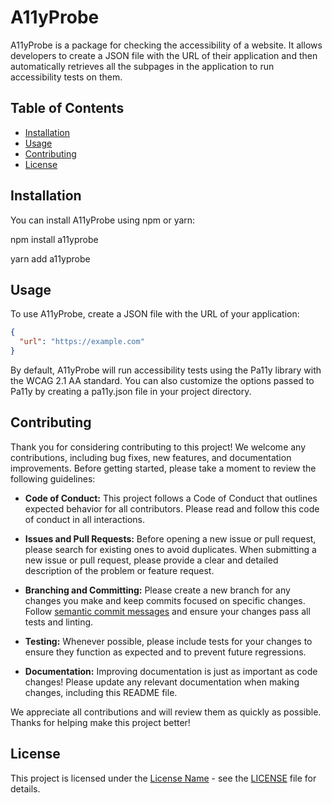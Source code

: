 # A11yProbe

A11yProbe is a package for checking the accessibility of a website. It allows developers to create a JSON file with the URL of their application and then automatically retrieves all the subpages in the application to run accessibility tests on them.

## Table of Contents

- [Installation](#installation)
- [Usage](#usage)
- [Contributing](#contributing)
- [License](#license)

## Installation

You can install A11yProbe using npm or yarn:

npm install a11yprobe

yarn add a11yprobe

## Usage

To use A11yProbe, create a JSON file with the URL of your application:

```json
{
  "url": "https://example.com"
}
```

By default, A11yProbe will run accessibility tests using the Pa11y library with the WCAG 2.1 AA standard. You can also customize the options passed to Pa11y by creating a pa11y.json file in your project directory.
## Contributing

Thank you for considering contributing to this project! We welcome any contributions, including bug fixes, new features, and documentation improvements. Before getting started, please take a moment to review the following guidelines:

- **Code of Conduct:** This project follows a Code of Conduct that outlines expected behavior for all contributors. Please read and follow this code of conduct in all interactions.

- **Issues and Pull Requests:** Before opening a new issue or pull request, please search for existing ones to avoid duplicates. When submitting a new issue or pull request, please provide a clear and detailed description of the problem or feature request.

- **Branching and Committing:** Please create a new branch for any changes you make and keep commits focused on specific changes. Follow [semantic commit messages](https://www.conventionalcommits.org/en/v1.0.0/) and ensure your changes pass all tests and linting.

- **Testing:** Whenever possible, please include tests for your changes to ensure they function as expected and to prevent future regressions.

- **Documentation:** Improving documentation is just as important as code changes! Please update any relevant documentation when making changes, including this README file.

We appreciate all contributions and will review them as quickly as possible. Thanks for helping make this project better!

## License

This project is licensed under the [License Name](LICENSE) - see the [LICENSE](LICENSE) file for details.


